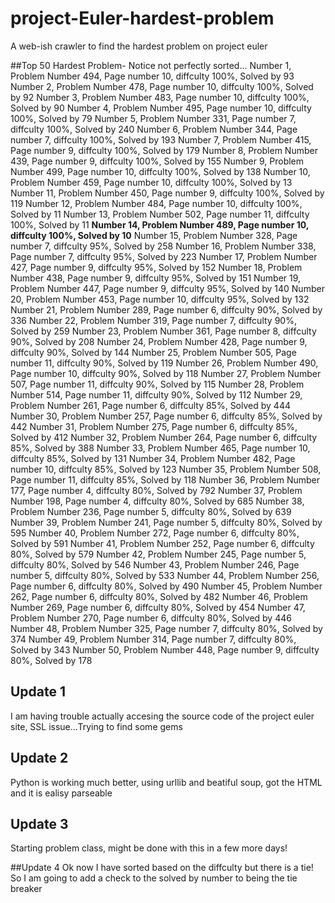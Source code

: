 # project-Euler-hardest-problem
A web-ish crawler to find the hardest problem on project euler

##Top 50 Hardest Problem- Notice not perfectly sorted...
Number 1, Problem Number 494, Page number 10, diffculty 100%, Solved by 93
Number 2, Problem Number 478, Page number 10, diffculty 100%, Solved by 92
Number 3, Problem Number 483, Page number 10, diffculty 100%, Solved by 90
Number 4, Problem Number 495, Page number 10, diffculty 100%, Solved by 79
Number 5, Problem Number 331, Page number 7, diffculty 100%, Solved by 240
Number 6, Problem Number 344, Page number 7, diffculty 100%, Solved by 193
Number 7, Problem Number 415, Page number 9, diffculty 100%, Solved by 179
Number 8, Problem Number 439, Page number 9, diffculty 100%, Solved by 155
Number 9, Problem Number 499, Page number 10, diffculty 100%, Solved by 138
Number 10, Problem Number 459, Page number 10, diffculty 100%, Solved by 13
Number 11, Problem Number 450, Page number 9, diffculty 100%, Solved by 119
Number 12, Problem Number 484, Page number 10, diffculty 100%, Solved by 11
Number 13, Problem Number 502, Page number 11, diffculty 100%, Solved by 11
**Number 14, Problem Number 489, Page number 10, diffculty 100%, Solved by 10**
Number 15, Problem Number 328, Page number 7, diffculty 95%, Solved by 258
Number 16, Problem Number 338, Page number 7, diffculty 95%, Solved by 223
Number 17, Problem Number 427, Page number 9, diffculty 95%, Solved by 152
Number 18, Problem Number 438, Page number 9, diffculty 95%, Solved by 151
Number 19, Problem Number 447, Page number 9, diffculty 95%, Solved by 140
Number 20, Problem Number 453, Page number 10, diffculty 95%, Solved by 132
Number 21, Problem Number 289, Page number 6, diffculty 90%, Solved by 336
Number 22, Problem Number 319, Page number 7, diffculty 90%, Solved by 259
Number 23, Problem Number 361, Page number 8, diffculty 90%, Solved by 208
Number 24, Problem Number 428, Page number 9, diffculty 90%, Solved by 144
Number 25, Problem Number 505, Page number 11, diffculty 90%, Solved by 119
Number 26, Problem Number 490, Page number 10, diffculty 90%, Solved by 118
Number 27, Problem Number 507, Page number 11, diffculty 90%, Solved by 115
Number 28, Problem Number 514, Page number 11, diffculty 90%, Solved by 112
Number 29, Problem Number 261, Page number 6, diffculty 85%, Solved by 444
Number 30, Problem Number 257, Page number 6, diffculty 85%, Solved by 442
Number 31, Problem Number 275, Page number 6, diffculty 85%, Solved by 412
Number 32, Problem Number 264, Page number 6, diffculty 85%, Solved by 388
Number 33, Problem Number 465, Page number 10, diffculty 85%, Solved by 131
Number 34, Problem Number 482, Page number 10, diffculty 85%, Solved by 123
Number 35, Problem Number 508, Page number 11, diffculty 85%, Solved by 118
Number 36, Problem Number 177, Page number 4, diffculty 80%, Solved by 792
Number 37, Problem Number 198, Page number 4, diffculty 80%, Solved by 685
Number 38, Problem Number 236, Page number 5, diffculty 80%, Solved by 639
Number 39, Problem Number 241, Page number 5, diffculty 80%, Solved by 595
Number 40, Problem Number 272, Page number 6, diffculty 80%, Solved by 591
Number 41, Problem Number 252, Page number 6, diffculty 80%, Solved by 579
Number 42, Problem Number 245, Page number 5, diffculty 80%, Solved by 546
Number 43, Problem Number 246, Page number 5, diffculty 80%, Solved by 533
Number 44, Problem Number 256, Page number 6, diffculty 80%, Solved by 490
Number 45, Problem Number 262, Page number 6, diffculty 80%, Solved by 482
Number 46, Problem Number 269, Page number 6, diffculty 80%, Solved by 454
Number 47, Problem Number 270, Page number 6, diffculty 80%, Solved by 446
Number 48, Problem Number 325, Page number 7, diffculty 80%, Solved by 374
Number 49, Problem Number 314, Page number 7, diffculty 80%, Solved by 343
Number 50, Problem Number 448, Page number 9, diffculty 80%, Solved by 178

## Update 1
I am having trouble actually accesing the source code of the project euler site, SSL issue...Trying to find some gems

## Update 2
Python is working much better, using urllib and beatiful soup, got the HTML and it is ealisy parseable

## Update 3
Starting problem class, might be done with this in a few more days!

##Update 4
Ok now I have sorted based on the diffculty but there is a tie! So I am going to add a check to the solved by number to being the tie breaker
